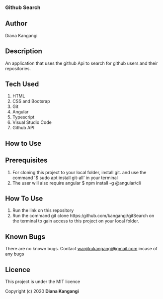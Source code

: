 ### Github Search ###
## Author
Diana Kangangi

## Description
An application that uses the github Api to search for github users and their repositories.

## Tech Used
1. HTML 
2. CSS and Bootsrap 
3. Git
4. Angular 
5. Typescript
6. Visual Studio Code
7. Github API

## How to Use


## Prerequisites
1. For cloning this project to your local folder, install git. and use the command '$ sudo apt install git-all' in your terminal
2. The user will also require angular $ npm install -g @angular/cli

## How To Use
1. Run the link on this repository
2. Run the command git clone https:/github.com/kangangi/gitSearch on the terminal to gain access to this project on your local folder.

## Known Bugs
There are no known bugs. Contact wanjikukangangi@gmail.com incase of any bugs

## Licence
This project is under the MIT licence

Copyright (c) 2020 **Diana Kangangi**